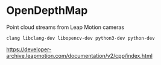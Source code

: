 # OpenDepthMap
Point cloud streams from Leap Motion cameras
```
clang libclang-dev libopencv-dev python3-dev python-dev

```

https://developer-archive.leapmotion.com/documentation/v2/cpp/index.html